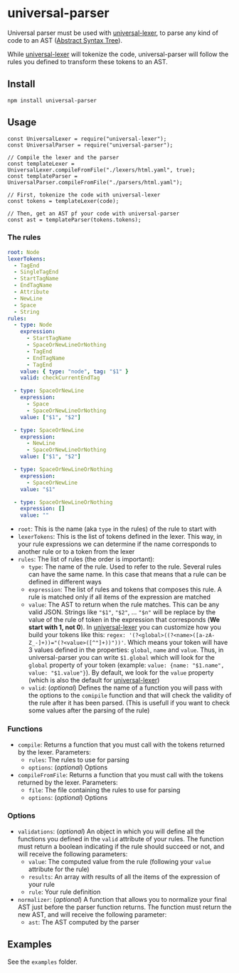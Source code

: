 # universal-parser

Universal parser must be used with [universal-lexer](https://github.com/rangoo94/universal-lexer), to parse any kind of code to an AST ([Abstract Syntax Tree](https://en.wikipedia.org/wiki/Abstract_syntax_tree)).

While [universal-lexer](https://github.com/rangoo94/universal-lexer) will tokenize the code, universal-parser will follow the rules you defined to transform these tokens to an AST.

## Install

```
npm install universal-parser
```

## Usage

```
const UniversalLexer = require("universal-lexer");
const UniversalParser = require("universal-parser");

// Compile the lexer and the parser
const templateLexer = UniversalLexer.compileFromFile("./lexers/html.yaml", true);
const templateParser = UniversalParser.compileFromFile("./parsers/html.yaml");

// First, tokenize the code with universal-lexer
const tokens = templateLexer(code);

// Then, get an AST pf your code with universal-parser
const ast = templateParser(tokens.tokens);
```

### The rules

```yaml
root: Node
lexerTokens:
  - TagEnd
  - SingleTagEnd
  - StartTagName
  - EndTagName
  - Attribute
  - NewLine
  - Space
  - String
rules:
  - type: Node
    expression:
      - StartTagName
      - SpaceOrNewLineOrNothing
      - TagEnd
      - EndTagName
      - TagEnd
    value: { type: "node", tag: "$1" }
    valid: checkCurrentEndTag

  - type: SpaceOrNewLine
    expression:
      - Space
      - SpaceOrNewLineOrNothing
    value: ["$1", "$2"]

  - type: SpaceOrNewLine
    expression:
      - NewLine
      - SpaceOrNewLineOrNothing
    value: ["$1", "$2"]

  - type: SpaceOrNewLineOrNothing
    expression:
      - SpaceOrNewLine
    value: "$1"

  - type: SpaceOrNewLineOrNothing
    expression: []
    value: ""
```

- `root`: This is the name (aka `type` in the rules) of the rule to start with
- `lexerTokens`: This is the list of tokens defined in the lexer. This way, in your rule expressions we can determine if the name corresponds to another rule or to a token from the lexer
- `rules`: The list of rules (the order is important):
  - `type`: The name of the rule. Used to refer to the rule. Several rules can have the same name. In this case that means that a rule can be defined in different ways
  - `expression`: The list of rules and tokens that composes this rule. A rule is matched only if all items of the expression are matched
  - `value`: The AST to return when the rule matches. This can be any valid JSON. Strings like `"$1"`, `"$2"`, ... `"$n"` will be replace by the value of the rule of token in the expression that corresponds (**We start with 1, not 0**). In [universal-lexer](https://github.com/rangoo94/universal-lexer) you can customize how you build your tokens like this: `regex: '(?<global>((?<name>([a-zA-Z_-]+))="(?<value>([^"]+))"))'`. Which means your token will have 3 values defined in the properties: `global`, `name` and `value`. Thus, in universal-parser you can write `$1.global` which will look for the `global` property of your token (example: `value: {name: "$1.name", value: "$1.value"}`). By default, we look for the `value` property (which is also the default for [universal-lexer](https://github.com/rangoo94/universal-lexer))
  - `valid`: (_optional_) Defines the name of a function you will pass with the options to the `comipile` function and that will check the validity of the rule after it has been parsed. (This is usefull if you want to check some values after the parsing of the rule)

### Functions

- `compile`: Returns a function that you must call with the tokens returned by the lexer. Parameters:
  - `rules`: The rules to use for parsing
  - `options`: (_optional_) Options
- `compileFromFile`: Returns a function that you must call with the tokens returned by the lexer. Parameters:
  - `file`: The file containing the rules to use for parsing
  - `options`: (_optional_) Options

### Options

- `validations`: (_optional_) An object in which you will define all the functions you defined in the `valid` attribute of your rules. The function must return a boolean indicating if the rule should succeed or not, and will receive the following parameters:
  - `value`: The computed value from the rule (following your `value` attribute for the rule)
  - `results`: An array with results of all the items of the expression of your rule
  - `rule`: Your rule definition
- `normalizer`: (_optional_) A function that allows you to normalize your final AST just before the parser function returns. The function must return the new AST, and will receive the following parameter:
  - `ast`: The AST computed by the parser

## Examples

See the `examples` folder.
